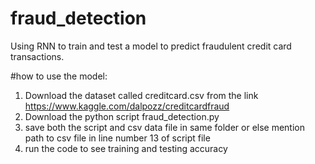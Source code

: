 # fraud_detection
Using RNN to train and test a model to predict fraudulent credit  card transactions. 

#how to use the model:
1. Download the dataset called creditcard.csv from the link https://www.kaggle.com/dalpozz/creditcardfraud
2. Download the python script fraud_detection.py
3. save both the script and csv data file in same folder or else mention path to csv file in line number 13 of script file
4. run the code to see training and testing accuracy
